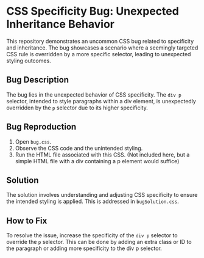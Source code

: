 # CSS Specificity Bug: Unexpected Inheritance Behavior

This repository demonstrates an uncommon CSS bug related to specificity and inheritance. The bug showcases a scenario where a seemingly targeted CSS rule is overridden by a more specific selector, leading to unexpected styling outcomes.

## Bug Description

The bug lies in the unexpected behavior of CSS specificity. The `div p` selector, intended to style paragraphs within a div element, is unexpectedly overridden by the `p` selector due to its higher specificity.

## Bug Reproduction

1. Open `bug.css`.
2. Observe the CSS code and the unintended styling.
3. Run the HTML file associated with this CSS. (Not included here, but a simple HTML file with a div containing a p element would suffice)

## Solution

The solution involves understanding and adjusting CSS specificity to ensure the intended styling is applied.  This is addressed in `bugSolution.css`.

## How to Fix

To resolve the issue, increase the specificity of the `div p` selector to override the `p` selector. This can be done by adding an extra class or ID to the paragraph or adding more specificity to the div p selector.